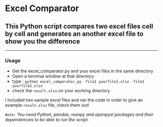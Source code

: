 # Excel Comparator

## This Python script compares two excel files cell by cell and generates an another excel file to show you the difference

---

### Usage

- Get the excel_comparator.py and your excel files in the same directory
- Open a terminal window at that directory
- type : `python excel_comparator.py -file1 yourfile1.xlsx -file2 yourfile2.xlsx`
- check the `result.xlsx` on your working directory

I included two sample excel files and ran the code in order to give an example `result.xlsx` file, check them out!

_`Note:` You need Python, pandas, numpy and openpyxl packages and their dependencies to be able to run the script._
